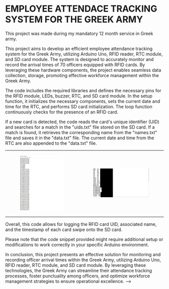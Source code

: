 # EMPLOYEE ATTENDACE TRACKING SYSTEM FOR THE GREEK ARMY 

This project was made during my mandatory 12 month service in Greek army.

This project aims to develop an efficient employee attendance tracking system for the Greek Army, utilizing Arduino Uno, RFID reader, RTC module, and SD card module. The system is designed to accurately monitor and record the arrival times of 70 officers equipped with RFID cards. By leveraging these hardware components, the project enables seamless data collection, storage, promoting effective workforce management within the Greek Army.

The code includes the required libraries and defines the necessary pins for the RFID module, LEDs, buzzer, RTC, and SD card module. In the setup function, it initializes the necessary components, sets the current date and time for the RTC, and performs SD card initialization. The loop function continuously checks for the presence of an RFID card.

If a new card is detected, the code reads the card's unique identifier (UID) and searches for a match in the "uids.txt" file stored on the SD card. If a match is found, it retrieves the corresponding name from the "names.txt" file and saves it in the "data.txt" file. The current date and time from the RTC are also appended to the "data.txt" file.


<table>
  <tr>
    <td>
      <figure>
        <img src="https://github.com/chrysostomos997/Arduino-Projects/blob/5343e720b6d65f184505c504fae7895be96f2f0a/EMPLOYEE%20ATTENDANCE%20TRACKING%20SYSTEM%20FOR%20THE%20GREEK%20ARMY/uids.jpg" />
        <figcaption></figcaption>
      </figure>
    </td>
    <td>
      <figure>
        <img src="https://github.com/chrysostomos997/Arduino-Projects/blob/5343e720b6d65f184505c504fae7895be96f2f0a/EMPLOYEE%20ATTENDANCE%20TRACKING%20SYSTEM%20FOR%20THE%20GREEK%20ARMY/names.jpg" />
        <figcaption></figcaption>
      </figure>
    </td>
  </tr>
</table>






Overall, this code allows for logging the RFID card UID, associated name, and the timestamp of each card swipe onto the SD card.

Please note that the code snippet provided might require additional setup or modifications to work correctly in your specific Arduino environment.

In conclusion, this project presents an effective solution for monitoring and recording officer arrival times within the Greek Army, utilizing Arduino Uno, RFID reader, RTC module, and SD card module. By leveraging these technologies, the Greek Army can streamline their attendance tracking processes, foster punctuality among officers, and optimize workforce management strategies to ensure operational excellence.
 -->

